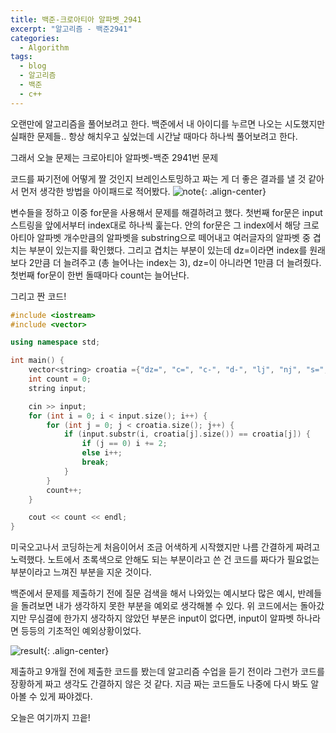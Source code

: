 ```yaml
---
title: 백준-크로아티아 알파벳_2941
excerpt: "알고리즘 - 백준2941"
categories:
  - Algorithm
tags: 
  - blog 
  - 알고리즘 
  - 백준
  - c++
---
```


오랜만에 알고리즘을 풀어보려고 한다.
백준에서 내 아이디를 누르면 나오는 시도했지만 실패한 문제들.. 항상 해치우고 싶었는데 시간날 때마다 하나씩 풀어보려고 한다.

그래서 오늘 문제는 크로아티아 알파벳-백준 2941번 문제

코드를 짜기전에 어떻게 짤 것인지 브레인스토밍하고 짜는 게 더 좋은 결과를 낼 것 같아서 먼저 생각한 방법을 아이패드로 적어봤다.
![note](https://noonnoo.github.io/assets/images/algorithm/2020_01/2941_note.jpg "변수와 함수를 어떻게 짤지와 이렇게 짜면 시간, 공간 복잡도가 어떻게 나올지를 적어봤다."){: .align-center}

변수들을 정하고 이중 for문을 사용해서 문제를 해결하려고 했다.
첫번째 for문은 input 스트링을 앞에서부터 index대로 하나씩 훑는다. 안의 for문은 그 index에서 해당 크로아티아 알파벳 개수만큼의 알파벳을 substring으로 떼어내고 여러글자의 알파벳 중 겹치는 부분이 있는지를 확인했다.
그리고 겹치는 부분이 있는데 dz=이라면 index를 원래보다 2만큼 더 늘려주고 (총 늘어나는 index는 3), dz=이 아니라면 1만큼 더 늘려줬다.
첫번째 for문이 한번 돌때마다 count는 늘어난다.

그리고 짠 코드!

```cpp
#include <iostream>
#include <vector>

using namespace std;

int main() {
	vector<string> croatia ={"dz=", "c=", "c-", "d-", "lj", "nj", "s=", "z="};
	int count = 0;
	string input;

	cin >> input;
	for (int i = 0; i < input.size(); i++) {
		for (int j = 0; j < croatia.size(); j++) {
			if (input.substr(i, croatia[j].size()) == croatia[j]) {
				if (j == 0) i += 2;	
				else i++;
				break;
			}
		}
		count++;
	}

	cout << count << endl;
}
```
미국오고나서 코딩하는게 처음이어서 조금 어색하게 시작했지만 나름 간결하게 짜려고 노력했다.
노트에서 초록색으로 안해도 되는 부분이라고 쓴 건 코드를 짜다가 필요없는 부분이라고 느껴진 부분을 지운 것이다.

백준에서 문제를 제출하기 전에 질문 검색을 해서 나와있는 예시보다 많은 예시, 반례들을 돌려보면 내가 생각하지 못한 부분을 예외로 생각해볼 수 있다.
위 코드에서는 돌아갔지만 무심결에 한가지 생각하지 않았던 부분은 input이 없다면, input이 알파벳 하나라면 등등의 기초적인 예외상황이었다. 

![result](https://noonnoo.github.io/assets/images/algorithm/2020_01/2941_bj.png "백준 결과! 9개월전에 실패한 것도 나와있다.."){: .align-center}

제출하고 9개월 전에 제출한 코드를 봤는데 알고리즘 수업을 듣기 전이라 그런가 코드를 장황하게 짜고 생각도 간결하지 않은 것 같다.
지금 짜는 코드들도 나중에 다시 봐도 알아볼 수 있게 짜야겠다.

오늘은 여기까지 끄읕!

